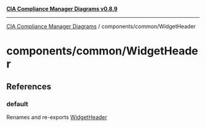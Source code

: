 [**CIA Compliance Manager Diagrams v0.8.9**](../../../README.md)

***

[CIA Compliance Manager Diagrams](../../../modules.md) / components/common/WidgetHeader

# components/common/WidgetHeader

## References

### default

Renames and re-exports [WidgetHeader](../../variables/WidgetHeader.md)
